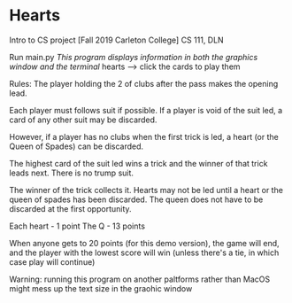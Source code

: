 # Hearts
Intro to CS project [Fall 2019 Carleton College]
CS 111, DLN

Run main.py
*This program displays information in both the graphics window and the terminal*
hearts --> click the cards to play them

Rules:
The player holding the 2 of clubs after the pass makes the opening lead. 

Each player must follows suit if possible. If a player is void of the suit led, a card of any other suit may be discarded. 

However, if a player has no clubs when the first trick is led, a heart (or the Queen of Spades) can be discarded. 

The highest card of the suit led wins a trick and the winner of that trick leads next. There is no trump suit.

The winner of the trick collects it. Hearts may not be led until a heart or the queen of spades has been discarded. 
The queen does not have to be discarded at the first opportunity.

Each heart - 1 point
The Q - 13 points

When anyone gets to 20 points (for this demo version), the game will end, and the player
with the lowest score will win (unless there's a tie, in which case play will continue)

Warning: running this program on another paltforms rather than MacOS might mess up the text size in the graohic window
